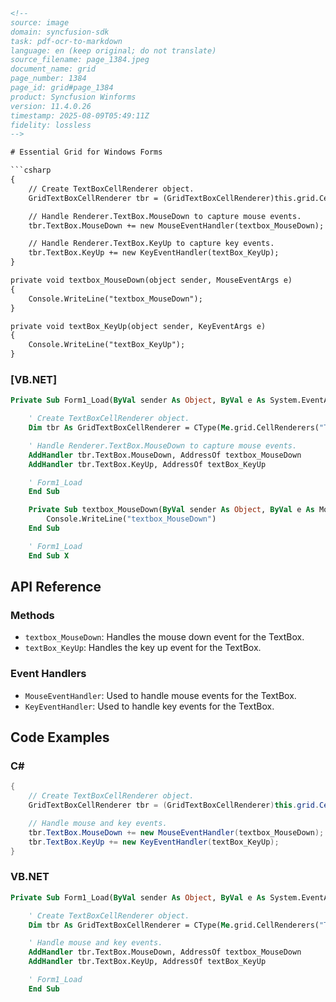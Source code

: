 ```html
<!-- 
source: image
domain: syncfusion-sdk
task: pdf-ocr-to-markdown
language: en (keep original; do not translate)
source_filename: page_1384.jpeg
document_name: grid
page_number: 1384
page_id: grid#page_1384
product: Syncfusion Winforms
version: 11.4.0.26
timestamp: 2025-08-09T05:49:11Z
fidelity: lossless
-->

# Essential Grid for Windows Forms

```csharp
{
    // Create TextBoxCellRenderer object.
    GridTextBoxCellRenderer tbr = (GridTextBoxCellRenderer)this.grid.CellRenderers["TextBox"];

    // Handle Renderer.TextBox.MouseDown to capture mouse events.
    tbr.TextBox.MouseDown += new MouseEventHandler(textbox_MouseDown);

    // Handle Renderer.TextBox.KeyUp to capture key events.
    tbr.TextBox.KeyUp += new KeyEventHandler(textBox_KeyUp);
}

private void textbox_MouseDown(object sender, MouseEventArgs e)
{
    Console.WriteLine("textbox_MouseDown");
}

private void textBox_KeyUp(object sender, KeyEventArgs e)
{
    Console.WriteLine("textBox_KeyUp");
}
```

### [VB.NET]

```vb
Private Sub Form1_Load(ByVal sender As Object, ByVal e As System.EventArgs)

    ' Create TextBoxCellRenderer object.
    Dim tbr As GridTextBoxCellRenderer = CType(Me.grid.CellRenderers("TextBox"), GridTextBoxCellRenderer)

    ' Handle Renderer.TextBox.MouseDown to capture mouse events.
    AddHandler tbr.TextBox.MouseDown, AddressOf textbox_MouseDown
    AddHandler tbr.TextBox.KeyUp, AddressOf textBox_KeyUp

    ' Form1_Load
    End Sub

    Private Sub textbox_MouseDown(ByVal sender As Object, ByVal e As MouseEventArgs)
        Console.WriteLine("textbox_MouseDown")
    End Sub

    ' Form1_Load
    End Sub X
```

## API Reference

### Methods

- `textbox_MouseDown`: Handles the mouse down event for the TextBox.
- `textBox_KeyUp`: Handles the key up event for the TextBox.

### Event Handlers

- `MouseEventHandler`: Used to handle mouse events for the TextBox.
- `KeyEventHandler`: Used to handle key events for the TextBox.

## Code Examples

### C#

```csharp
{
    // Create TextBoxCellRenderer object.
    GridTextBoxCellRenderer tbr = (GridTextBoxCellRenderer)this.grid.CellRenderers["TextBox"];

    // Handle mouse and key events.
    tbr.TextBox.MouseDown += new MouseEventHandler(textbox_MouseDown);
    tbr.TextBox.KeyUp += new KeyEventHandler(textBox_KeyUp);
}
```

### VB.NET

```vb
Private Sub Form1_Load(ByVal sender As Object, ByVal e As System.EventArgs)

    ' Create TextBoxCellRenderer object.
    Dim tbr As GridTextBoxCellRenderer = CType(Me.grid.CellRenderers("TextBox"), GridTextBoxCellRenderer)

    ' Handle mouse and key events.
    AddHandler tbr.TextBox.MouseDown, AddressOf textbox_MouseDown
    AddHandler tbr.TextBox.KeyUp, AddressOf textBox_KeyUp

    ' Form1_Load
    End Sub
```

<!-- tags: [Essential Grid, Windows Forms, GridTextBoxCellRenderer, MouseEvents, KeyEvents, Syncfusion, WinForms] keywords: [TextBoxCellRenderer, mouse down, key up, event handling, Windows Forms, Syncfusion WinForms] -->
```